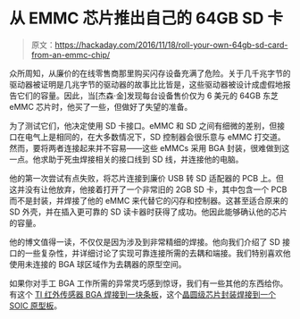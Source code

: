 # 从 EMMC 芯片推出自己的 64GB SD 卡

> 原文：<https://hackaday.com/2016/11/18/roll-your-own-64gb-sd-card-from-an-emmc-chip/>

众所周知，从廉价的在线零售商那里购买闪存设备充满了危险。关于几千兆字节的驱动器被证明是几兆字节的驱动器的故事比比皆是，这些驱动器被设计成虚假地报告它们的容量。因此，当[杰森·金]发现每台设备售价仅为 6 美元的 64GB 东芝 eMMC 芯片时，他买了一些，但做好了失望的准备。

为了测试它们，他决定使用 SD 卡接口。eMMC 和 SD 之间有细微的差别，但接口在电气上是相同的，在大多数情况下，SD 控制器会很乐意与 eMMC 打交道。然而，要将两者连接起来并不容易——这些 eMMCs 采用 BGA 封装，很难做到这一点。他求助于死虫焊接相关的接口线到 SD 线，并连接他的电脑。

他的第一次尝试有点失败，将芯片连接到廉价 USB 转 SD 适配器的 PCB 上。但这并没有让他放弃，他接着打开了一个非常旧的 2GB SD 卡，其中包含一个 PCB 而不是封装，并焊接了他的 eMMC 来代替它的闪存和控制器。这甚至适合原来的 SD 外壳，并在插入更可靠的 SD 读卡器时获得了成功。他因此能够确认他的芯片的容量。

他的博文值得一读，不仅仅是因为涉及到非常精细的焊接。他向我们介绍了 SD 接口的一些复杂性，并详细讨论了实现可靠连接所需的去耦和端接。我们特别喜欢他使用未连接的 BGA 球区域作为去耦器的原型空间。

如果你对手工 BGA 工作所需的异常灵巧感到惊讶，我们有一些其他的东西给你。有这个 [TI 红外传感器 BGA 焊接到一块条板](http://hackaday.com/2012/11/13/hand-soldering-bga-parts-should-be-a-circus-act/)，这个[晶圆级芯片封装焊接到一个 SOIC 原型板](http://hackaday.com/2013/07/03/hand-soldering-bga-wafer-chips/)。